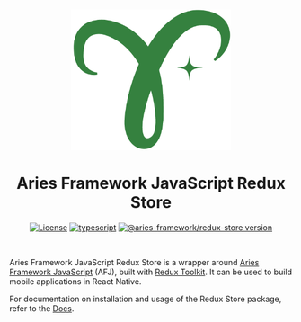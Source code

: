 <p align="center">
  <br />
  <img
    alt="Hyperledger Aries logo"
    src="https://raw.githubusercontent.com/hyperledger/aries-framework-javascript/aa31131825e3331dc93694bc58414d955dcb1129/images/aries-logo.png"
    height="250px"
  />
</p>
<h1 align="center"><b>Aries Framework JavaScript Redux Store</b></h1>
<p align="center">
  <a
    href="https://raw.githubusercontent.com/hyperledger/aries-framework-javascript-ext/main/LICENSE"
    ><img
      alt="License"
      src="https://img.shields.io/badge/License-Apache%202.0-blue.svg"
  /></a>
  <a href="https://www.typescriptlang.org/"
    ><img
      alt="typescript"
      src="https://img.shields.io/badge/%3C%2F%3E-TypeScript-%230074c1.svg"
  /></a>
    <a href="https://www.npmjs.com/package/@aries-framework/redux-store"
    ><img
      alt="@aries-framework/redux-store version"
      src="https://img.shields.io/npm/v/@aries-framework/redux-store"
  /></a>

</p>
<br />

Aries Framework JavaScript Redux Store is a wrapper around [Aries Framework JavaScript](https://github.com/openwallet-foundation/credo-ts.git) (AFJ), built with [Redux Toolkit](https://redux-toolkit.js.org/). It can be used to build mobile applications in React Native.

For documentation on installation and usage of the Redux Store package, refer to the [Docs](https://aries.js.org/guides/0.4/extensions/redux-store).
